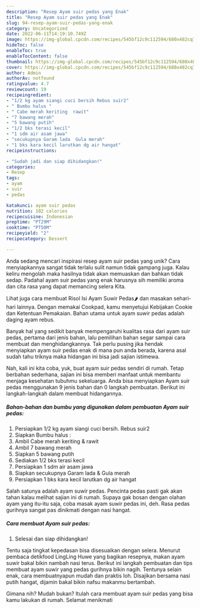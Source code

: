 ```yaml
---
description: "Resep Ayam suir pedas yang Enak"
title: "Resep Ayam suir pedas yang Enak"
slug: 94-resep-ayam-suir-pedas-yang-enak
category: Uncategorized
date: 2022-06-11T14:19:10.749Z
image: https://img-global.cpcdn.com/recipes/545bf12c9c112594/680x482cq70/ayam-suir-pedas-foto-resep-utama.jpg
hideToc: false
enableToc: true
enableTocContent: false
thumbnail: https://img-global.cpcdn.com/recipes/545bf12c9c112594/680x482cq70/ayam-suir-pedas-foto-resep-utama.jpg
cover: https://img-global.cpcdn.com/recipes/545bf12c9c112594/680x482cq70/ayam-suir-pedas-foto-resep-utama.jpg
author: Admin
authorAv: notfound
ratingvalue: 4.7
reviewcount: 19
recipeingredient:
- "1/2 kg ayam siangi cuci bersih Rebus suir2"
- " Bumbu halus "
- " Cabe merah keriting  rawit"
- "7 bawang merah"
- "5 bawang putih"
- "1/2 bks terasi kecil"
- "1 sdm air asam jawa"
- "secukupnya Garam lada  Gula merah"
- "1 bks kara kecil larutkan dg air hangat"
recipeinstructions:

- "Sudah jadi dan siap dihidangkan!"
categories:
- Resep
tags:
- ayam
- suir
- pedas

katakunci: ayam suir pedas 
nutrition: 102 calories
recipecuisine: Indonesian
preptime: "PT29M"
cooktime: "PT50M"
recipeyield: "2"
recipecategory: Dessert

---
```





Anda sedang mencari inspirasi resep ayam suir pedas yang unik? Cara menyiapkannya sangat tidak terlalu sulit namun tidak gampang juga. Kalau keliru mengolah maka hasilnya tidak akan memuaskan dan bahkan tidak sedap. Padahal ayam suir pedas yang enak harusnya sih memiliki aroma dan cita rasa yang dapat memancing selera Kita.





Lihat juga cara membuat Risol Isi Ayam Suwir Pedas🌶️ dan masakan sehari-hari lainnya. Dengan memakai Cookpad, kamu menyetujui Kebijakan Cookie dan Ketentuan Pemakaian. Bahan utama untuk ayam suwir pedas adalah daging ayam rebus.

Banyak hal yang sedikit banyak mempengaruhi kualitas rasa dari ayam suir pedas, pertama dari jenis bahan, lalu pemilihan bahan segar sampai cara membuat dan menghidangkannya. Tak perlu pusing jika hendak menyiapkan ayam suir pedas enak di mana pun anda berada, karena asal sudah tahu triknya maka hidangan ini bisa jadi sajian istimewa.






Nah, kali ini kita coba, yuk, buat ayam suir pedas sendiri di rumah. Tetap berbahan sederhana, sajian ini bisa memberi manfaat untuk membantu menjaga kesehatan tubuhmu sekeluarga. Anda bisa menyiapkan Ayam suir pedas menggunakan 9 jenis bahan dan 0 langkah pembuatan. Berikut ini langkah-langkah dalam membuat hidangannya.

<!--inarticleads1-->

##### Bahan-bahan dan bumbu yang digunakan dalam pembuatan Ayam suir pedas:

1. Persiapkan 1/2 kg ayam siangi cuci bersih. Rebus suir2
1. Siapkan  Bumbu halus :
1. Ambil  Cabe merah keriting &amp; rawit
1. Ambil 7 bawang merah
1. Siapkan 5 bawang putih
1. Sediakan 1/2 bks terasi kecil
1. Persiapkan 1 sdm air asam jawa
1. Siapkan secukupnya Garam lada &amp; Gula merah
1. Persiapkan 1 bks kara kecil larutkan dg air hangat


Salah satunya adalah ayam suwir pedas. Pencinta pedas pasti gak akan tahan kalau melihat sajian ini di rumah. Supaya gak bosan dengan olahan ayam yang itu-itu saja, coba masak ayam suwir pedas ini, deh. Rasa pedas gurihnya sangat pas dinikmati dengan nasi hangat. 

<!--inarticleads2-->

##### Cara membuat Ayam suir pedas:


1. Selesai dan siap dihidangkan!

Tentu saja tingkat kepedasan bisa disesuaikan dengan selera. Menurut pembaca detikfood LingLing Huwe yang bagikan resepnya, makan ayam suwir bakal bikin nambah nasi terus. Berikut ini langkah pembuatan dan tips membuat ayam suwir yang pedas gurihnya bikin nagih. Tentunya selain enak, cara membuatnyapun mudah dan praktis loh. Disajikan bersama nasi putih hangat, dijamin bakal bikin nafsu makanmu bertambah. 

Gimana nih? Mudah bukan? Itulah cara membuat ayam suir pedas yang bisa kamu lakukan di rumah. Selamat menikmati
